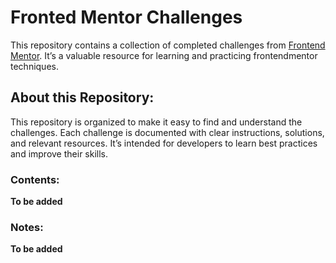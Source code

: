 # Fronted Mentor Challenges

This repository contains a collection of completed challenges from [Frontend Mentor](https://frontendmentor.io).  It’s a valuable resource for learning and practicing frontendmentor techniques.

## About this Repository:

This repository is organized to make it easy to find and understand the challenges.  Each challenge is documented with clear instructions, solutions, and relevant resources.  It’s intended for developers to learn best practices and improve their skills.

### Contents:

**To be added**
<!-- *   **Challenge 1: QR Code Component** -->
<!--     *   Instructions: Create a card containing a qr code for frontendmentor. -->
<!--     *   Solution:  Simple HTML and CSS. -->
<!--     *   Resources: [Link to Frontendmentor Challenge 1](https://frontendmentor.io/challenges/1/image-gallery) -->

### Notes:

**To be added**
<!-- *   [Link to Frontendmentor Challenge 1](https://frontendmentor.io/challenges/1/image-gallery) -  This is the first challenge in the repository. -->

